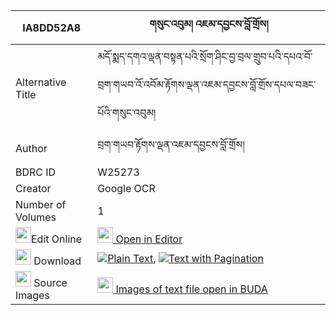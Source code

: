 |IA8DD52A8|གསུང་འབུམ། འཇམ་དབྱངས་བློ་གྲོས། 
| --- | --- 
|Alternative Title |མདོ་སྨད་དགའ་ལྡན་བསྟན་པའི་སྲོག་ཤིང་བྱ་བྲལ་གྲུབ་པའི་དཔའ་བོ་བྲག་གཡབ་འོ་འབོམ་རྟོགས་ལྡན་འཇམ་དབྱངས་བློ་གྲོས་དཔལ་བཟང་པོའི་གསུང་འབུམ།
|Author| བྲག་གཡབ་རྟོགས་ལྡན་འཇམ་དབྱངས་བློ་གྲོས།
|BDRC ID | W25273
|Creator | Google OCR
|Number of Volumes| 1
|<img width="25" src="https://img.icons8.com/color/25/000000/edit-property.png">Edit Online| [<img width="25" src="https://avatars.githubusercontent.com/u/45091458?s=200&v=4"> Open in Editor](http://editor.openpecha.org/IA8DD52A8)
|<img width="25" src="https://img.icons8.com/fluent/48/000000/download-2.png"/>  Download | [![](https://img.icons8.com/color/20/000000/txt.png)Plain Text](https://github.com/Openpecha/IA8DD52A8/releases/download/v2/sungbum_jamyang_lodro_plain_IA8DD52A8.zip), [![](https://img.icons8.com/color/20/000000/txt.png)Text with Pagination](https://github.com/Openpecha/IA8DD52A8/releases/download/v2/sungbum_jamyang_lodro_pages_IA8DD52A8.zip)
|<img width="25" src="https://img.icons8.com/plasticine/100/000000/pictures-folder.png"/>  Source Images | [<img width="25" src="https://library.bdrc.io/icons/BUDA-small.svg"> Images of text file open in BUDA](https://library.bdrc.io/show/bdr:W25273)